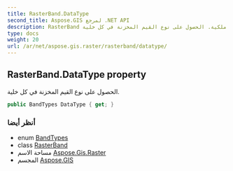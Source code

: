 ```yaml
---
title: RasterBand.DataType
second_title: Aspose.GIS لمرجع .NET API
description: RasterBand ملكية. الحصول على نوع القيم المخزنة في كل خلية.
type: docs
weight: 20
url: /ar/net/aspose.gis.raster/rasterband/datatype/
---
```

## RasterBand.DataType property

الحصول على نوع القيم المخزنة في كل خلية.

```csharp
public BandTypes DataType { get; }
```

### أنظر أيضا

* enum [BandTypes](../../bandtypes/)
* class [RasterBand](../)
* مساحة الاسم [Aspose.Gis.Raster](../../rasterband/)
* المجسم [Aspose.GIS](../../../)



